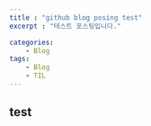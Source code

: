 ```yaml
---
title : "github blog posing test"
excerpt : "테스트 포스팅입니다."

categories:
    - Blog
tags:
    - Blog
    - TIL
---
```


## test